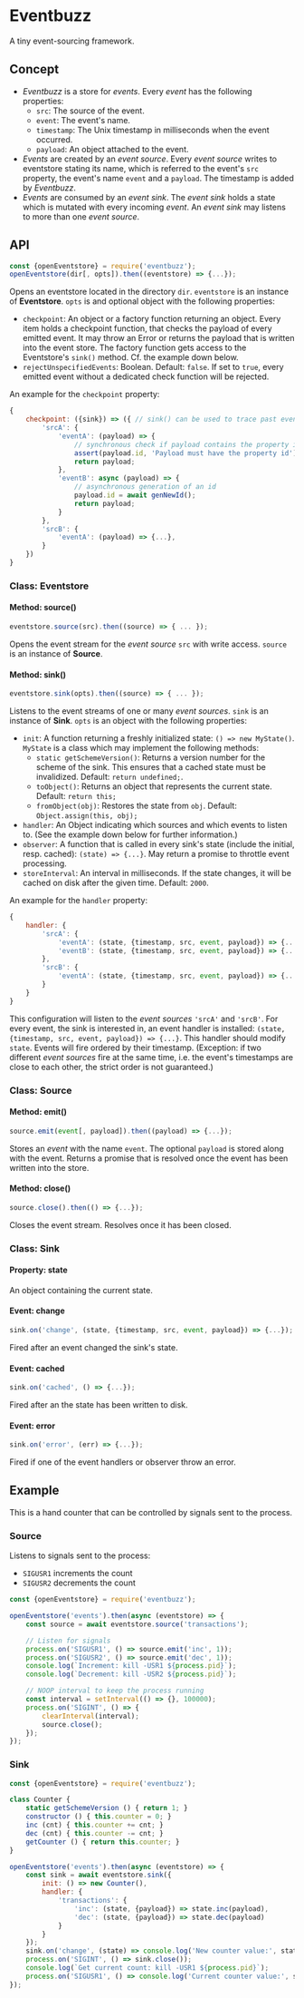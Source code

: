 # Eventbuzz

A tiny event-sourcing framework.

## Concept

* *Eventbuzz* is a store for *events*. Every *event* has the following properties:
   * `src`: The source of the event.
   * `event`: The event's name.
   * `timestamp`: The Unix timestamp in milliseconds when the event occurred.
   * `payload`: An object attached to the event.
* *Events* are created by an *event source*. Every *event source* writes to eventstore stating its name, which is referred to the event's `src` property, the event's name `event` and a `payload`. The timestamp is added by *Eventbuzz*.
* *Events* are consumed by an *event sink*. The *event sink* holds a state which is mutated with every incoming *event*. An *event sink* may listens to more than one *event source*.

## API

```js
const {openEventstore} = require('eventbuzz');
openEventstore(dir[, opts]).then((eventstore) => {...});
```

Opens an eventstore located in the directory `dir`. `eventstore` is an instance of **Eventstore**. `opts` is and optional object with the following properties:

* `checkpoint`: An object or a factory function returning an object. Every item holds a checkpoint function, that checks the payload of every emitted event. It may throw an Error or returns the payload that is written into the event store. The factory function gets access to the Eventstore's `sink()` method. Cf. the example down below.
* `rejectUnspecifiedEvents`: Boolean. Default: `false`. If set to `true`, every emitted event without a dedicated check function will be rejected.

An example for the `checkpoint` property:

```js
{
	checkpoint: ({sink}) => ({ // sink() can be used to trace past events
		'srcA': {
			'eventA': (payload) => {
				// synchronous check if payload contains the property id
				assert(payload.id, 'Payload must have the property id');
				return payload;
			},
			'eventB': async (payload) => {
				// asynchronous generation of an id
				payload.id = await genNewId();
				return payload;
			}
		},
		'srcB': {
			'eventA': (payload) => {...},
		}
	})
}
```

### Class: Eventstore

#### Method: source()

```js
eventstore.source(src).then((source) => { ... });
```

Opens the event stream for the *event source* `src` with write access. `source` is an instance of **Source**.

#### Method: sink()

```js
eventstore.sink(opts).then((source) => { ... });
```

Listens to the event streams of one or many *event sources*. `sink` is an instance of **Sink**. `opts` is an object with the following properties:

* `init`: A function returning a freshly initialized state: `() => new MyState()`. `MyState` is a class which may implement the following methods:
   * `static getSchemeVersion()`: Returns a version number for the scheme of the sink. This ensures that a cached state must be invalidized. Default: `return undefined;`.
   * `toObject()`: Returns an object that represents the current state. Default: `return this;`
   * `fromObject(obj)`: Restores the state from `obj`. Default: `Object.assign(this, obj);`
* `handler`: An Object indicating which sources and which events to listen to. (See the example down below for further information.)
* `observer`: A function that is called in every sink's state (include the initial, resp. cached): `(state) => {...}`. May return a promise to throttle event processing.
* `storeInterval`: An interval in milliseconds. If the state changes, it will be cached on disk after the given time. Default: `2000`.

An example for the `handler` property:

```js
{
	handler: {
		'srcA': {
			'eventA': (state, {timestamp, src, event, payload}) => {...},
			'eventB': (state, {timestamp, src, event, payload}) => {...}
		},
		'srcB': {
			'eventA': (state, {timestamp, src, event, payload}) => {...},
		}
	}
}
```

This configuration will listen to the *event sources* `'srcA'` and `'srcB'`. For every event, the sink is interested in, an event handler is installed: `(state, {timestamp, src, event, payload}) => {...}`. This handler should modify `state`. Events will fire ordered by their timestamp. (Exception: if two different *event sources* fire at the same time, i.e. the event's timestamps are close to each other, the strict order is not guaranteed.)

### Class: Source

#### Method: emit()

```js
source.emit(event[, payload]).then((payload) => {...});
```

Stores an *event* with the name `event`. The optional `payload` is stored along with the event. Returns a promise that is resolved once the event has been written into the store.

#### Method: close()

```js
source.close().then(() => {...});
```

Closes the event stream. Resolves once it has been closed.

### Class: Sink

#### Property: state

An object containing the current state.

#### Event: change

```js
sink.on('change', (state, {timestamp, src, event, payload}) => {...});
```

Fired after an event changed the sink's state.

#### Event: cached

```js
sink.on('cached', () => {...});
```

Fired after an the state has been written to disk.

#### Event: error

```js
sink.on('error', (err) => {...});
```

Fired if one of the event handlers or observer throw an error.


## Example

This is a hand counter that can be controlled by signals sent to the process.

### Source

Listens to signals sent to the process:
* `SIGUSR1` increments the count
* `SIGUSR2` decrements the count

```js
const {openEventstore} = require('eventbuzz');

openEventstore('events').then(async (eventstore) => {
	const source = await eventstore.source('transactions');

	// Listen for signals
	process.on('SIGUSR1', () => source.emit('inc', 1));
	process.on('SIGUSR2', () => source.emit('dec', 1));
	console.log(`Increment: kill -USR1 ${process.pid}`);
	console.log(`Decrement: kill -USR2 ${process.pid}`);

	// NOOP interval to keep the process running
	const interval = setInterval(() => {}, 100000);
	process.on('SIGINT', () => {
		clearInterval(interval);
		source.close();
	});
});
```

### Sink

```js
const {openEventstore} = require('eventbuzz');

class Counter {
	static getSchemeVersion () { return 1; }
	constructor () { this.counter = 0; }
	inc (cnt) { this.counter += cnt; }
	dec (cnt) { this.counter -= cnt; }
	getCounter () { return this.counter; }
}

openEventstore('events').then(async (eventstore) => {
	const sink = await eventstore.sink({
		init: () => new Counter(),
		handler: {
			'transactions': {
				'inc': (state, {payload}) => state.inc(payload),
				'dec': (state, {payload}) => state.dec(payload)
			}
		}
	});
	sink.on('change', (state) => console.log('New counter value:', state.getCounter()));
	process.on('SIGINT', () => sink.close());
	console.log(`Get current count: kill -USR1 ${process.pid}`);
	process.on('SIGUSR1', () => console.log('Current counter value:', sink.state.getCounter()));
});
```
